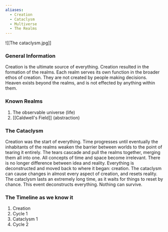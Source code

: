 ```yaml
---
aliases:
  - Creation
  - Cataclysm
  - Multiverse
  - The Realms
---
```

![[The cataclysm.jpg]]

### General Information
Creation is the ultimate source of everything. Creation resulted in the formation of the realms. Each realm serves its own function in the broader ethos of creation. They are not created by people making decisions. Heaven exists beyond the realms, and is not effected by anything within them. 
### Known Realms
1. The observable universe (life)
2. [[Caldwell's Field]] (abstraction)
### The Cataclysm
Creation was the start of everything. Time progresses until eventually the inhabitants of the realms weaken the barrier between worlds to the point of tearing it entirely. The tears cascade and pull the realms together, merging them all into one. All concepts of time and space become irrelevant. There is no longer difference between idea and reality. Everything is deconstructed and moved back to where it began: creation. The cataclysm can cause changes in almost every aspect of creation, and resets reality. The cataclysm lasts an extremely long time, as it waits for things to reset by chance. This event deconstructs everything. Nothing can survive. 
### The Timeline as we know it
1. Creation
2. Cycle 1
3. Cataclysm 1
4. Cycle 2